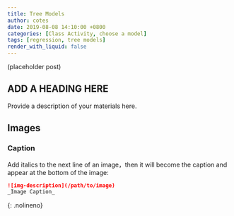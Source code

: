 ```yaml
---
title: Tree Models
author: cotes
date: 2019-08-08 14:10:00 +0800
categories: [Class Activity, choose a model]
tags: [regression, tree models]
render_with_liquid: false
---
```


(placeholder post)

## ADD A HEADING HERE

Provide a description of your materials here.







## Images

### Caption

Add italics to the next line of an image，then it will become the caption and appear at the bottom of the image:

```markdown
![img-description](/path/to/image)
_Image Caption_
```
{: .nolineno}

